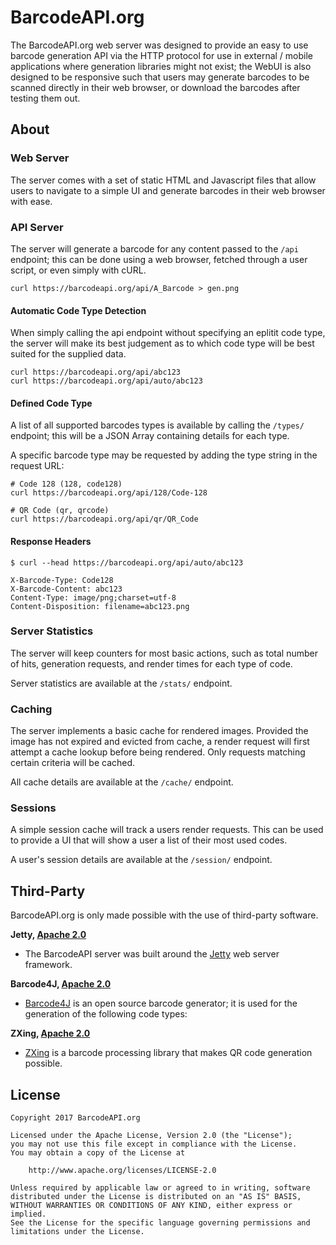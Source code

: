 # BarcodeAPI.org

The BarcodeAPI.org web server was designed to provide an easy to use barcode generation API via the HTTP protocol for use in external / mobile applications where generation libraries might not exist; the WebUI is also designed to be responsive such that users may generate barcodes to be scanned directly in their web browser, or download the barcodes after testing them out.

## About

### Web Server

The server comes with a set of static HTML and Javascript files that allow users to navigate to a simple UI and generate barcodes in their web browser with ease.

### API Server

The server will generate a barcode for any content passed to the `/api` endpoint; this can be done using a web browser, fetched through a user script, or even simply with cURL.

```
curl https://barcodeapi.org/api/A_Barcode > gen.png
```

#### Automatic Code Type Detection

When simply calling the api endpoint without specifying an eplitit code type, the server will make its best judgement as to which code type will be best suited for the supplied data.

```
curl https://barcodeapi.org/api/abc123
curl https://barcodeapi.org/api/auto/abc123
```

#### Defined Code Type

A list of all supported barcodes types is available by calling the `/types/` endpoint; this will be a JSON Array containing details for each type.

A specific barcode type may be requested by adding the type string in the request URL:

```
# Code 128 (128, code128)
curl https://barcodeapi.org/api/128/Code-128

# QR Code (qr, qrcode)
curl https://barcodeapi.org/api/qr/QR_Code
```

#### Response Headers

```
$ curl --head https://barcodeapi.org/api/auto/abc123

X-Barcode-Type: Code128
X-Barcode-Content: abc123
Content-Type: image/png;charset=utf-8
Content-Disposition: filename=abc123.png
```

### Server Statistics

The server will keep counters for most basic actions, such as total number of hits, generation requests, and render times for each type of code.

Server statistics are available at the `/stats/` endpoint.

### Caching

The server implements a basic cache for rendered images. Provided the image has not expired and evicted from cache, a render request will first attempt a cache lookup before being rendered. Only requests matching certain criteria will be cached.

All cache details are available at the `/cache/` endpoint.

### Sessions

A simple session cache will track a users render requests. This can be used to provide a UI that will show a user a list of their most used codes.

A user's session details are available at the `/session/` endpoint.

## Third-Party

BarcodeAPI.org is only made possible with the use of third-party software.

**Jetty, [Apache 2.0](https://www.eclipse.org/jetty/licenses.html)**

* The BarcodeAPI server was built around the [Jetty](https://www.eclipse.org/jetty/) web server framework.

**Barcode4J, [Apache 2.0](http://barcode4j.sourceforge.net/#Introduction)**

* [Barcode4J](http://barcode4j.sourceforge.net/) is an open source barcode generator; it is used for the generation of the following code types:

**ZXing, [Apache 2.0](https://github.com/zxing/zxing/blob/master/LICENSE)**

* [ZXing](https://github.com/zxing/zxing/) is a barcode processing library that makes QR code generation possible.

## License

```text
Copyright 2017 BarcodeAPI.org

Licensed under the Apache License, Version 2.0 (the "License");
you may not use this file except in compliance with the License.
You may obtain a copy of the License at

    http://www.apache.org/licenses/LICENSE-2.0

Unless required by applicable law or agreed to in writing, software
distributed under the License is distributed on an "AS IS" BASIS,
WITHOUT WARRANTIES OR CONDITIONS OF ANY KIND, either express or implied.
See the License for the specific language governing permissions and
limitations under the License.
```

